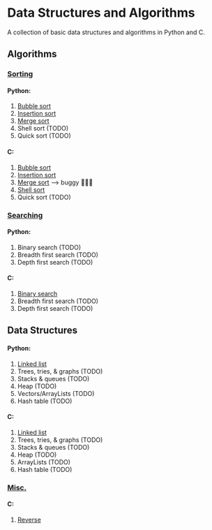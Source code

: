 # Data Structures and Algorithms

A collection of basic data structures and algorithms in Python and C.

## Algorithms
### [Sorting](https://github.com/breakthatbass/data_structures_and_algorithms/tree/master/sorting)

#### Python:
1. [Bubble sort](https://github.com/breakthatbass/data_structures_and_algorithms/blob/master/sorting/bubble_sort.py)
2. [Insertion sort](https://github.com/breakthatbass/data_structures_and_algorithms/blob/master/sorting/insertion_sort.c)
3. [Merge sort](https://github.com/breakthatbass/data_structures_and_algorithms/blob/master/sorting/merge_sort.py)
4. Shell sort (TODO)
5. Quick sort (TODO)

#### C:
1. [Bubble sort](https://github.com/breakthatbass/data_structures_and_algorithms/blob/master/sorting/bubble_sort.c)
2. [Insertion sort](https://github.com/breakthatbass/data_structures_and_algorithms/blob/master/sorting/insertion_sort.c)
3. [Merge sort](https://github.com/breakthatbass/data_structures_and_algorithms/blob/master/sorting/merge_sort.c) --> buggy 🦟🦟🦟
4. [Shell sort](https://github.com/breakthatbass/data_structures_and_algorithms/blob/master/sorting/shellsort.c)
5. Quick sort (TODO)

### [Searching](https://github.com/breakthatbass/data_structures_and_algorithms/tree/master/searching)

#### Python:
1. Binary search (TODO)
2. Breadth first search (TODO)
3. Depth first search (TODO)

#### C:
1. [Binary search](https://github.com/breakthatbass/data_structures_and_algorithms/blob/master/searching/binary_search.c)
2. Breadth first search (TODO)
3. Depth first search (TODO)

## Data Structures

#### Python:
  1. [Linked list](https://github.com/breakthatbass/data_structures_and_algorithms/blob/master/linkedlists/linkedlist.py)
  2. Trees, tries, & graphs (TODO)
  3. Stacks & queues (TODO)
  4. Heap (TODO)
  5. Vectors/ArrayLists (TODO)
  6. Hash table (TODO)

#### C:
1. [Linked list](https://github.com/breakthatbass/data_structures_and_algorithms/blob/master/linkedlists/linkedlist.c)
2. Trees, tries, & graphs (TODO)
3. Stacks & queues (TODO)
4. Heap (TODO)
5. ArrayLists (TODO)
6. Hash table (TODO)

### [Misc.](https://github.com/breakthatbass/data_structures_and_algorithms/tree/master/misc.)

#### C:
1. [Reverse](https://github.com/breakthatbass/data_structures_and_algorithms/blob/master/misc./reverse.c)
